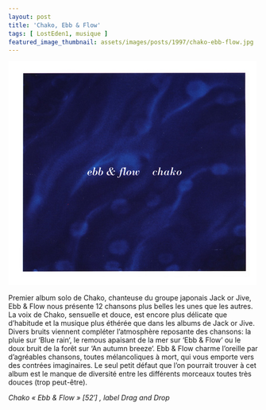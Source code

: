 ```yaml
---
layout: post
title: 'Chako, Ebb & Flow'
tags: [ LostEden1, musique ]
featured_image_thumbnail: assets/images/posts/1997/chako-ebb-flow.jpg
---
```


![Ebb & Flow](assets/images/posts/1997/chako-ebb-flow.jpg#left) 

Premier album solo de Chako, chanteuse du groupe japonais Jack or Jive, Ebb & Flow nous présente 12 chansons plus belles les unes que les autres. La voix de Chako, sensuelle et douce, est encore plus délicate que d’habitude et la musique plus éthérée que dans les albums de Jack or Jive. Divers bruits viennent compléter l’atmosphère reposante des chansons: la pluie sur ‘Blue rain‘, le remous apaisant de la mer sur ‘Ebb & Flow‘ ou le doux bruit de la forêt sur ‘An autumn breeze‘. Ebb & Flow charme l’oreille par d’agréables chansons, toutes mélancoliques à mort, qui vous emporte vers des contrées imaginaires. Le seul petit défaut que l’on pourrait trouver à cet album est le manque de diversité entre les différents morceaux toutes très douces (trop peut-être).

*Chako « Ebb & Flow »  [52′] , label Drag and Drop*